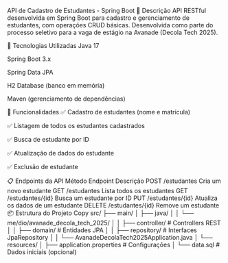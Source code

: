 API de Cadastro de Estudantes - Spring Boot
📝 Descrição
API RESTful desenvolvida em Spring Boot para cadastro e gerenciamento de estudantes, com operações CRUD básicas. Desenvolvida como parte do processo seletivo para a vaga de estágio na Avanade (Decola Tech 2025).

🚀 Tecnologias Utilizadas
Java 17

Spring Boot 3.x

Spring Data JPA

H2 Database (banco em memória)

Maven (gerenciamento de dependências)

🔧 Funcionalidades
✅ Cadastro de estudantes (nome e matrícula)

✅ Listagem de todos os estudantes cadastrados

✅ Busca de estudante por ID

✅ Atualização de dados do estudante

✅ Exclusão de estudante

📋 Endpoints da API
Método	Endpoint	Descrição
POST	/estudantes	Cria um novo estudante
GET	/estudantes	Lista todos os estudantes
GET	/estudantes/{id}	Busca um estudante por ID
PUT	/estudantes/{id}	Atualiza os dados de um estudante
DELETE	/estudantes/{id}	Remove um estudante
📦 Estrutura do Projeto
Copy
src/
├── main/
│   ├── java/
│   │   └── me/dio/avanade_decola_tech_2025/
│   │       ├── controller/      # Controllers REST
│   │       ├── domain/          # Entidades JPA
│   │       ├── repository/      # Interfaces JpaRepository
│   │       └── AvanadeDecolaTech2025Application.java
│   └── resources/
│       ├── application.properties # Configurações
│       └── data.sql             # Dados iniciais (opcional)
